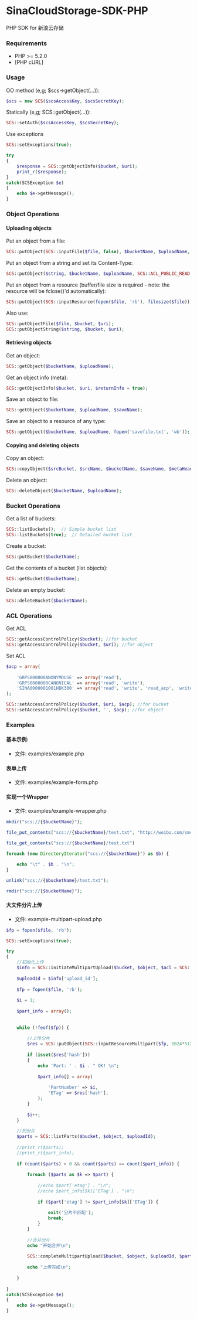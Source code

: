 SinaCloudStorage-SDK-PHP
========================

PHP SDK for 新浪云存储


### Requirements

* PHP >= 5.2.0
* [PHP cURL]


### Usage

OO method (e,g; $scs->getObject(...)):

```php
$scs = new SCS($scsAccessKey, $scsSecretKey);
```

Statically (e,g; SCS::getObject(...)):

```php
SCS::setAuth($scsAccessKey, $scsSecretKey);
```

Use exceptions

```php
SCS::setExceptions(true);

try
{
	$response = SCS::getObjectInfo($bucket, $uri);
	print_r($response);
}
catch(SCSException $e)
{
	echo $e->getMessage();
}
```


### Object Operations

#### Uploading objects

Put an object from a file:

```php
SCS::putObject(SCS::inputFile($file, false), $bucketName, $uploadName, SCS::ACL_PUBLIC_READ);
```

Put an object from a string and set its Content-Type:

```php
SCS::putObject($string, $bucketName, $uploadName, SCS::ACL_PUBLIC_READ, array(), array('Content-Type' => 'text/plain'));
```

Put an object from a resource (buffer/file size is required - note: the resource will be fclose()'d automatically):

```php
SCS::putObject(SCS::inputResource(fopen($file, 'rb'), filesize($file)), $bucketName, $uploadName, SCS::ACL_PUBLIC_READ);
```

Also use:

```php
SCS::putObjectFile($file, $bucket, $uri);
SCS::putObjectString($string, $bucket, $uri);
```

#### Retrieving objects

Get an object:

```php
SCS::getObject($bucketName, $uploadName);
```

Get an object info (meta):

```php
SCS::getObjectInfo($bucket, $uri, $returnInfo = true);
```

Save an object to file:

```php
SCS::getObject($bucketName, $uploadName, $saveName);
```

Save an object to a resource of any type:

```php
SCS::getObject($bucketName, $uploadName, fopen('savefile.txt', 'wb'));
```

#### Copying and deleting objects

Copy an object:

```php
SCS::copyObject($srcBucket, $srcName, $bucketName, $saveName, $metaHeaders = array(), $requestHeaders = array());
```

Delete an object:

```php
SCS::deleteObject($bucketName, $uploadName);
```

### Bucket Operations

Get a list of buckets:

```php
SCS::listBuckets();  // Simple bucket list
SCS::listBuckets(true);  // Detailed bucket list
```

Create a bucket:

```php
SCS::putBucket($bucketName);
```

Get the contents of a bucket (list objects):

```php
SCS::getBucket($bucketName);
```

Delete an empty bucket:

```php
SCS::deleteBucket($bucketName);
```

### ACL Operations

Get ACL

```php
SCS::getAccessControlPolicy($bucket); //for bucket
SCS::getAccessControlPolicy($bucket, $uri); //for object
```

Set ACL

```php
$acp = array(
	
	'GRPS000000ANONYMOUSE' => array('read'),
	'GRPS0000000CANONICAL' => array('read', 'write'),
	'SINA0000001001HBK300' => array('read', 'write', 'read_acp', 'write_acp')
);

SCS::setAccessControlPolicy($bucket, $uri, $acp); //for bucket
SCS::setAccessControlPolicy($bucket, '', $acp); //for object
```

### Examples


#### 基本示例:

* 文件: examples/example.php

#### 表单上传

* 文件: examples/example-form.php

#### 实现一个Wrapper

* 文件: examples/example-wrapper.php

```php
mkdir("scs://{$bucketName}");

file_put_contents("scs://{$bucketName}/test.txt", "http://weibo.com/smcz !");

file_get_contents("scs://{$bucketName}/test.txt")

foreach (new DirectoryIterator("scs://{$bucketName}") as $b) {

	echo "\t" . $b . "\n";
}

unlink("scs://{$bucketName}/test.txt");

rmdir("scs://{$bucketName}");
```

#### 大文件分片上传

* 文件: example-multipart-upload.php

```php
$fp = fopen($file, 'rb');

SCS::setExceptions(true);

try
{
	//初始化上传
	$info = SCS::initiateMultipartUpload($bucket, $object, $acl = SCS::ACL_PRIVATE, $metaHeaders = array(), $requestHeaders = array());
	
	$uploadId = $info['upload_id'];
	
	$fp = fopen($file, 'rb');
	
	$i = 1;
	
	$part_info = array();
	
	
	while (!feof($fp)) {
		
		//上传分片	
		$res = SCS::putObject(SCS::inputResourceMultipart($fp, 1024*512, $uploadId, $i), $bucket, $object);
		
		if (isset($res['hash']))
		{	
			echo 'Part: ' . $i . " OK! \n";
			
			$part_info[] = array(
				
				'PartNumber' => $i,
				'ETag' => $res['hash'],
			);
		}
		
		$i++;
	}
	
	//列分片
	$parts = SCS::listParts($bucket, $object, $uploadId);
	
	//print_r($parts);
	//print_r($part_info);
	
	if (count($parts) > 0 && count($parts) == count($part_info)) {
		
		foreach ($parts as $k => $part) {
			
			//echo $part['etag'] . "\n";
			//echo $part_info[$k]['ETag'] . "\n";
			
			if ($part['etag'] != $part_info[$k]['ETag']) {
				
				exit('分片不匹配');
				break;
			}
		}
		
		//合并分片
		echo "开始合并\n";
		
		SCS::completeMultipartUpload($bucket, $object, $uploadId, $part_info);
		
		echo "上传完成\n";
		
	}
	
}
catch(SCSException $e)
{
    echo $e->getMessage();
}
```
